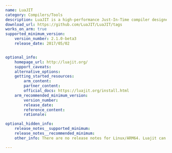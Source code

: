 ```yaml
---
name: LuaJIT
category: Compilers/Tools
description: LuaJIT is a high-performance Just-In-Time compiler designed to run Lua code with near-native execution speed. It offers a lightweight runtime ideal for embedded systems, games, and scripting in performance-critical applications.
download_url: https://github.com/LuaJIT/LuaJIT/tags
works_on_arm: true
supported_minimum_version:
    version_number: 2.1.0-beta3
    release_date: 2017/05/02


optional_info:
    homepage_url: http://luajit.org/
    support_caveats:
    alternative_options:
    getting_started_resources:
        arm_content:
        partner_content:
        official_docs: https://luajit.org/install.html
    arm_recommended_minimum_version:
        version_number:
        release_date:
        reference_content:
        rationale:

optional_hidden_info:
    release_notes__supported_minimum:
    release_notes__recommended_minimum:
    other_info: There are no release notes for Linux/ARM64. Luajit can be built from source from version 2.1.0-beta3 on the Neoverse N1 via make.

---
```

